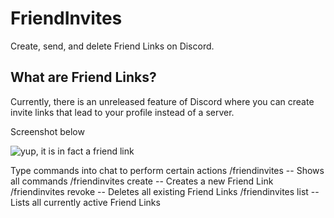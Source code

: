 # FriendInvites
Create, send, and delete Friend Links on Discord.

## What are Friend Links?

Currently, there is an unreleased feature of Discord where you can create invite links that lead to your profile instead of a server.

Screenshot below

![yup, it is in fact a friend link](https://user-images.githubusercontent.com/54255074/199876062-deef8818-60fe-4f53-9ce6-2c5d266a62f7.png)

Type commands into chat to perform certain actions
/friendinvites -- Shows all commands
/friendinvites create -- Creates a new Friend Link
/friendinvites revoke -- Deletes all existing Friend Links
/friendinvites list -- Lists all currently active Friend Links

